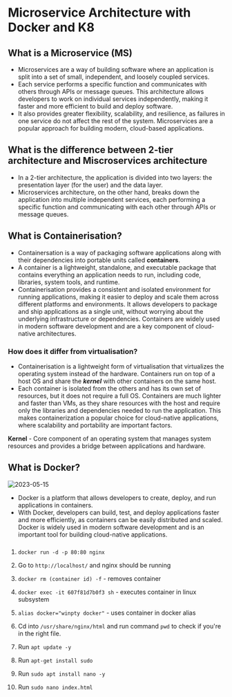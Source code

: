 # Microservice Architecture with Docker and K8

## What is a Microservice (MS)

- Microservices are a way of building software where an application is split into a set of small, independent, and loosely coupled services. 
- Each service performs a specific function and communicates with others through APIs or message queues. This architecture allows developers to work on individual services independently, making it faster and more efficient to build and deploy software. 
- It also provides greater flexibility, scalability, and resilience, as failures in one service do not affect the rest of the system. Microservices are a popular approach for building modern, cloud-based applications.

## What is the difference between 2-tier architecture and Miscroservices architecture

- In a 2-tier architecture, the application is divided into two layers: the presentation layer (for the user) and the data layer.
- Microservices architecture, on the other hand, breaks down the application into multiple independent services, each performing a specific function and communicating with each other through APIs or message queues.

## What is Containerisation?

- Containersation is a way of packaging software applications along with their dependencies into portable units called **containers**. 
- A container is a lightweight, standalone, and executable package that contains everything an application needs to run, including code, libraries, system tools, and runtime. 
- Containerisation provides a consistent and isolated environment for running applications, making it easier to deploy and scale them across different platforms and environments. It allows developers to package and ship applications as a single unit, without worrying about the underlying infrastructure or dependencies. Containers are widely used in modern software development and are a key component of cloud-native architectures.

### How does it differ from virtualisation?

- Containerisation is a lightweight form of virtualisation that virtualizes the operating system instead of the hardware. Containers run on top of a host OS and share the ***kernel*** with other containers on the same host. 
- Each container is isolated from the others and has its own set of resources, but it does not require a full OS. Containers are much lighter and faster than VMs, as they share resources with the host and require only the libraries and dependencies needed to run the application. This makes containerization a popular choice for cloud-native applications, where scalability and portability are important factors.

**Kernel** - Core component of an operating system that manages system resources and provides a bridge between applications and hardware.

## What is Docker?

![2023-05-15](https://github.com/janeteneto/Docker/assets/129942042/570f3eed-6d03-408b-89d2-394788ee2dad)


- Docker is a platform that allows developers to create, deploy, and run applications in containers. 
- With Docker, developers can build, test, and deploy applications faster and more efficiently, as containers can be easily distributed and scaled. Docker is widely used in modern software development and is an important tool for building cloud-native applications.

###

1. `docker run -d -p 80:80 nginx`

2. Go to `http://localhost/` and nginx should be running

3. `docker rm (container id) -f` - removes container

4. `docker exec -it 607f81d7b0f3 sh` - executes container in linux subsystem

5. `alias docker="winpty docker"` - uses container in docker alias 

6. Cd into `/usr/share/nginx/html` and run command `pwd` to check if you're in the right file.

7. Run `apt update -y`

8. Run `apt-get install sudo`

9. Run `sudo apt install nano -y`

10. Run `sudo nano index.html`
